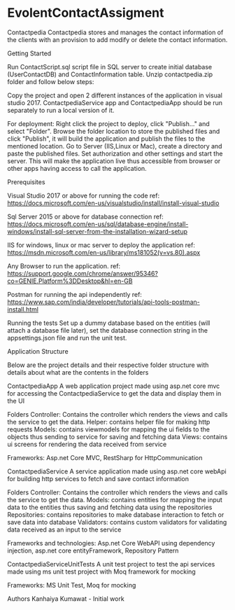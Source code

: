 # EvolentContactAssigment

Contactpedia
Contactpedia stores and manages the contact information of the clients with an provision to add modify or delete the contact information.

Getting Started

Run ContactScript.sql script file in SQL server to create initial database (UserContactDB) and ContactInformation table.
Unzip contactpedia.zip folder and follow below steps:

Copy the project and open 2 different instances of the application in visual studio 2017. ContactpediaService app and ContactpediaApp should be run separately to run a local version of it.

For deployment:
Right click the project to deploy, click "Publish..." and select "Folder".
Browse the folder location to store the published files and click "Publish", it will build the application and publish the files to the mentioned location.
Go to Server (IIS,Linux or Mac), create a directory and paste the published files. 
Set authorization and other settings and start the server. 
This will make the application live thus accessible from browser or other apps having access to call the application.


Prerequisites

Visual Studio 2017 or above for running the code
ref: https://docs.microsoft.com/en-us/visualstudio/install/install-visual-studio

Sql Server 2015 or above for database connection
ref: https://docs.microsoft.com/en-us/sql/database-engine/install-windows/install-sql-server-from-the-installation-wizard-setup

IIS for windows, linux or mac server to deploy the application
ref: https://msdn.microsoft.com/en-us/library/ms181052(v=vs.80).aspx

Any Browser to run the application. 
ref: https://support.google.com/chrome/answer/95346?co=GENIE.Platform%3DDesktop&hl=en-GB

Postman for running the api independently
ref: https://www.sap.com/india/developer/tutorials/api-tools-postman-install.html

Running the tests
Set up a dummy database based on the entities (will attach a database file later), set the database connection string in the appsettings.json file and run the unit test.

Application Structure

Below are the project details and their respective folder structure with details about what are the contents in the folders

ContactpediaApp
A web application project made using asp.net core mvc for accessing the ContactpediaService to get the data and display them in the UI

Folders
Controller: Contains the controller which renders the views and calls the service to get the data.
Helper: contains helper file for making http requests
Models: contains viewmodels for mapping the ui fields to the objects thus sending to service for saving and fetching data
Views: contains ui screens for rendering the data received from service

Frameworks: Asp.net Core MVC, RestSharp for HttpCommunication

ContactpediaService
A service application made using asp.net core webApi for building http services to fetch and save contact information

Folders
Controller: Contains the controller which renders the views and calls the service to get the data.
Models: contains entities for mapping the input data to the entities thus saving and fetching data using the repositories
Repositories: contains repositories to make database interaction to fetch or save data into database
Validators: contains custom validators for validating data received as an input to the service

Frameworks and technologies: Asp.net Core WebAPI using dependency injection, asp.net core entityFramework, Repository Pattern

ContactpediaServiceUnitTests
A unit test project to test the api services made using ms unit test project with Moq framework for mocking

Frameworks: MS Unit Test, Moq for mocking

Authors
Kanhaiya Kumawat - Initial work 


